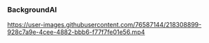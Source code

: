 ### BackgroundAI 

https://user-images.githubusercontent.com/76587144/218308899-928c7a9e-4cee-4882-bbb6-f77f7fe01e56.mp4

